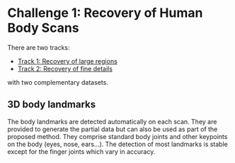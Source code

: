 # Challenge 1: Recovery of Human Body Scans

There are two tracks:

  - [Track 1: Recovery of large regions](challenge_1_track_1.md)
  - [Track 2: Recovery of fine details](challenge_1_track_2.md)

with two complementary datasets.


## 3D body landmarks

The body landmarks are detected automatically on each scan. They are provided
to generate the partial data but can also be used as part of the proposed
method.
They comprise standard body joints and other keypoints on the body (eyes, nose,
ears...). The detection of most landmarks is stable except for the finger
joints which vary in accuracy.
